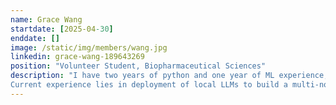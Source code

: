 ```yaml
---
name: Grace Wang
startdate: [2025-04-30]
enddate: []
image: /static/img/members/wang.jpg
linkedin: grace-wang-189643269
position: "Volunteer Student, Biopharmaceutical Sciences"
description: "I have two years of python and one year of ML experience, with previous research experience in ML model development for assessing the performances of Metal-Organic-Frameworks (MOFs) at the Woo Lab, as a part of an undergraduate thesis project. Recent experience lies in database curation, including exploratory data analysis in PowerBI and excel for the purpose of integrating ML in chemical toxicology analyses at Health Canada. 
Current experience lies in deployment of local LLMs to build a multi-node agentic AI in Python, aiming to help assess and document toxicities of New Substances notified to Health Canada. This project was a student initiative and co-led by another student and myself, and focuses on automating parts of the data collection process within the Environmental Assessment Unit 1 (EAU1)." "
---
```


